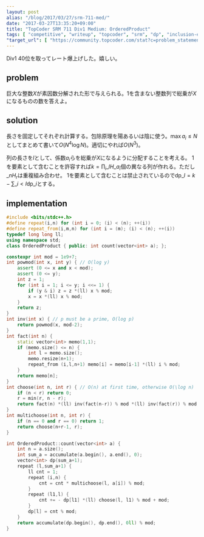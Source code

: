 ```yaml
---
layout: post
alias: "/blog/2017/03/27/srm-711-med/"
date: "2017-03-27T13:35:20+09:00"
title: "TopCoder SRM 711 Div1 Medium: OrderedProduct"
tags: [ "competitive", "writeup", "topcoder", "srm", "dp", "inclusion-exclusion-principle" ]
"target_url": [ "https://community.topcoder.com/stat?c=problem_statement&pm=14550" ]
---
```


Div1 $40$位を取ってレート爆上げした。嬉しい。

## problem

巨大な整数$X$が素因数分解された形で与えられる。$1$を含まない整数列で総乗が$X$になるものの数を答えよ。

## solution

長さを固定してそれぞれ計算する。包除原理を陽あるいは陰に使う。$\max a_i \le N$としてまとめて書いて$O(N^4 \log N)$。適切にやれば$O(N^3)$。

列の長さを$l$として、係数$a_i$らを総乗が$X$になるように分配することを考える。
$1$を要素として含むことを許容すれば$k = \prod_i {}\_lH\_{a_i}$個の異なる列が作れる。ただし${}\_nH_r$は重複組み合わせ。
$1$を要素として含むことは禁止されているので$\mathrm{dp}\_l = k - \sum\_{i \lt l} \mathrm{dp}\_i$とする。

## implementation

``` c++
#include <bits/stdc++.h>
#define repeat(i,n) for (int i = 0; (i) < (n); ++(i))
#define repeat_from(i,m,n) for (int i = (m); (i) < (n); ++(i))
typedef long long ll;
using namespace std;
class OrderedProduct { public: int count(vector<int> a); };

constexpr int mod = 1e9+7;
int powmod(int x, int y) { // O(log y)
    assert (0 <= x and x < mod);
    assert (0 <= y);
    int z = 1;
    for (int i = 1; i <= y; i <<= 1) {
        if (y & i) z = z *(ll) x % mod;
        x = x *(ll) x % mod;
    }
    return z;
}
int inv(int x) { // p must be a prime, O(log p)
    return powmod(x, mod-2);
}
int fact(int n) {
    static vector<int> memo(1,1);
    if (memo.size() <= n) {
        int l = memo.size();
        memo.resize(n+1);
        repeat_from (i,l,n+1) memo[i] = memo[i-1] *(ll) i % mod;
    }
    return memo[n];
}
int choose(int n, int r) { // O(n) at first time, otherwise O(\log n)
    if (n < r) return 0;
    r = min(r, n - r);
    return fact(n) *(ll) inv(fact(n-r)) % mod *(ll) inv(fact(r)) % mod;
}
int multichoose(int n, int r) {
    if (n == 0 and r == 0) return 1;
    return choose(n+r-1, r);
}

int OrderedProduct::count(vector<int> a) {
    int n = a.size();
    int sum_a = accumulate(a.begin(), a.end(), 0);
    vector<int> dp(sum_a+1);
    repeat (l,sum_a+1) {
        ll cnt = 1;
        repeat (i,n) {
            cnt = cnt * multichoose(l, a[i]) % mod;
        }
        repeat (l1,l) {
            cnt += - dp[l1] *(ll) choose(l, l1) % mod + mod;
        }
        dp[l] = cnt % mod;
    }
    return accumulate(dp.begin(), dp.end(), 0ll) % mod;
}
```
